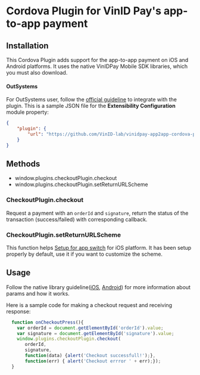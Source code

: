 # Cordova Plugin for VinID Pay's app-to-app payment

## Installation

This Cordova Plugin adds support for the app-to-app payment on iOS and Android platforms. It uses the native VinIDPay Mobile SDK libraries, which you must also download. 


#### OutSystems
For OutSystems user, follow the [official guideline](https://success.outsystems.com/Documentation/11/Extensibility_and_Integration/Mobile_Plugins/Using_Cordova_Plugins) to integrate with the plugin. This is a sample JSON file for the **Extensibility Configuration** module property:

```JSON
{
    "plugin": {
        "url": "https://github.com/VinID-lab/vinidpay-app2app-cordova-plugin.git#0.0.3"
    }
}
```

## Methods
- window.plugins.checkoutPlugin.checkout
- window.plugins.checkoutPlugin.setReturnURLScheme

### CheckoutPlugin.checkout
Request a payment with an `orderId` and `signature`, return the status of the transaction (success/failed) with corresponding callback.

### CheckoutPlugin.setReturnURLScheme
This function helps [Setup for app switch](https://github.com/VinID-lab/vinidpay-ios-sdk#setup-for-app-switch) for iOS platform. It has been setup properly by default, use it if you want to customize the scheme.

## Usage

Follow the native library guideline([iOS](https://github.com/VinID-lab/vinidpay-ios-sdk), [Android](https://github.com/VinID-lab/vinidpay-android-sdk/)) for more information about params and how it works.

Here is a sample code for making a checkout request and receiving response:
```JavaScript
  function onCheckoutPress(){
    var orderId = document.getElementById('orderId').value;
    var signature = document.getElementById('signature').value;
    window.plugins.checkoutPlugin.checkout(
       orderId,
       signature,
       function(data) {alert('Checkout successfull!');},
       function(err) { alert('Checkout errror ' + err);});
  }
```
